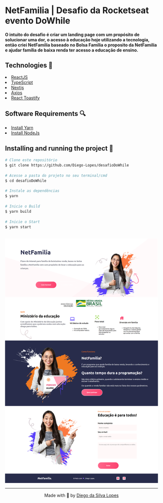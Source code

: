 # NetFamilia | Desafio da Rocketseat evento DoWhile

#### O intuito do desafio é criar um landing page com um propósito de solucionar uma dor, o acesso à educação hoje utilizando a tecnologia, então criei NetFamilia baseado no Bolsa Família o proposito da NetFamilia e ajudar família de baixa renda ter acesso a educação de ensino.

<h2> Technologies 🚀 </h2>
<li><a href="https://reactnative.dev/">ReactJS</a></li>
<li><a href="https://www.typescriptlang.org/">TypeScript</a></li>
<li><a href="https://nextjs.org/docs/getting-started">Nextjs</a></li>
<li><a href="https://axios-http.com/docs/intro">Axios</a></li>
<li><a href="https://fkhadra.github.io/react-toastify/introduction">React Toastify</a></li>

<h2> Software Requirements 🔍</h2>

<li><a href="https://yarnpkg.com/">Install Yarn</a></li>
<li><a href="https://nodejs.org/en/">Install NodeJs</a></li>

<h2> Installing and running the project 🎲</h2>

```bash
# Clone este repositório
$ git clone https://github.com/Diego-Lopes/desafioDoWhile

# Acesse a pasta do projeto no seu terminal/cmd
$ cd desafioDoWhile

# Instale as dependências
$ yarn

# Inicie o Build
$ yarn build

# Inicie o Start
$ yarn start

```

<br/>

<img src="./public/img/screen.png"/>

<br />
<hr />
<p align=center>Made with 💜 by <a href="https://www.linkedin.com/in/diego-lopes-37877a105/">Diego da Silva Lopes</a><p>
